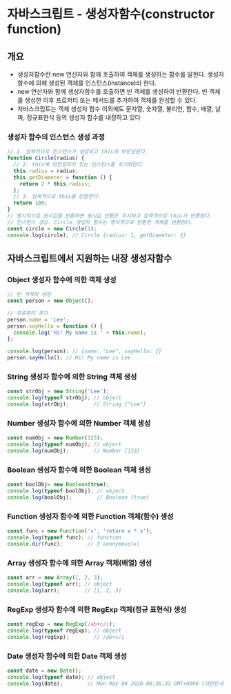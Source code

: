 # 자바스크립트 - 생성자함수(constructor function)
## 개요 
- 생성자함수란 new 연산자와 함께 호출하여 객체를 생성하는 함수를 말한다. 생성자 함수에 의해 생성된 객체를 인스턴스(instance)라 한다.
- new 연산자와 함께 생성자함수를 호출하면 빈 객체를 생성하여 반환한다. 빈 객체를 생성한 이후 프로퍼티 또는 메서드를 추가하여 객체를 완성할 수 있다.
- 자바스크립트는 객체 생성자 함수 이외에도 문자열, 숫자열, 불리언, 함수, 배열, 날짜, 정규표현식 등의 생성자 함수를 내장하고 있다

### 생성자 함수의 인스턴스 생성 과정
```javascript
// 1. 암묵적으로 인스턴스가 생성되고 this에 바인딩된다.
function Circle(radius) {
  // 2. this에 바인딩되어 있는 인스턴스를 초기화한다.
  this.radius = radius;
  this.getDiameter = function () {
    return 2 * this.radius;
  };
  // 3. 암묵적으로 this를 반환한다.
  return 100;
}
// 명시적으로 원시값을 반환하면 원시값 반환은 무시되고 암묵적으로 this가 반환된다.
// 인스턴스 생성. Circle 생성자 함수는 명시적으로 반환한 객체를 반환한다.
const circle = new Circle(1);
console.log(circle); // Circle {radius: 1, getDiameter: ƒ}
```

## 자바스크립트에서 지원하는 내장 생성자함수
### Object 생성자 함수에 의한 객체 생성
```javascript
// 빈 객체의 생성
const person = new Object();

// 프로퍼티 추가
person.name = 'Lee';
person.sayHello = function () {
  console.log('Hi! My name is ' + this.name);
};

console.log(person); // {name: "Lee", sayHello: ƒ}
person.sayHello(); // Hi! My name is Lee
```

### String 생성자 함수에 의한 String 객체 생성
```javascript
const strObj = new String('Lee');
console.log(typeof strObj); // object
console.log(strObj);        // String {"Lee"}
```

### Number 생성자 함수에 의한 Number 객체 생성
```javascript
const numObj = new Number(123);
console.log(typeof numObj); // object
console.log(numObj);        // Number {123}
```

### Boolean 생성자 함수에 의한 Boolean 객체 생성
```javascript
const boolObj= new Boolean(true);
console.log(typeof boolObj); // object
console.log(boolObj);        // Boolean {true}
```

### Function 생성자 함수에 의한 Function 객체(함수) 생성
```javascript
const func = new Function('x', 'return x * x');
console.log(typeof func); // function
console.dir(func);        // ƒ anonymous(x)
```

### Array 생성자 함수에 의한 Array 객체(배열) 생성
```javascript
const arr = new Array(1, 2, 3);
console.log(typeof arr); // object
console.log(arr);        // [1, 2, 3]
```

### RegExp 생성자 함수에 의한 RegExp 객체(정규 표현식) 생성
```javascript
const regExp = new RegExp(/ab+c/i);
console.log(typeof regExp); // object
console.log(regExp);        // /ab+c/i
```

### Date 생성자 함수에 의한 Date 객체 생성
```javascript
const date = new Date();
console.log(typeof date); // object
console.log(date);        // Mon May 04 2020 08:36:33 GMT+0900 (대한민국 표준시)
```
